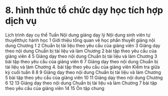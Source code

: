 # 8. hình thức tổ chức dạy học tích hợp dịch vụ
Lịch trình dạy cụ thể Tuần Nội dung giảng dạy lý Nội dung sinh viên tự thuyếtthực hành học 1 Giới thiệu tổng quan về học phần thuyết giảng nội dung Chương 1 2 Chuẩn bị tài liệu theo yêu cầu của giảng viên 3 Giảng dạy theo nội dung Chuẩn bị tài liệu và làm Chương 2 bài tập theo yêu cầu của giảng viên 4 5 Giảng dạy theo nội dung Chuẩn bị tài liệu và làm Chương 3 bài tập theo yêu cầu của giảng viên 6 7 Giảng dạy theo nội dung Chuẩn bị tài liệu và làm Chương 4. bài tập theo yêu cầu của giảng viên Kiểm tra giữa kỳ cuối tuần 8 8 9 Giảng dạy theo nội dung Chuẩn bị tài liệu và làm Chương 5 bài tập theo yêu cầu của giảng viên 10 11 Giảng dạy theo nội dung Chương 6 12 13 Giảng dạy theo nội dung Chuẩn bị tài liệu và làm Chương 7 bài tập theo yêu cầu của giảng viên 14 15 Ôn tập chung
